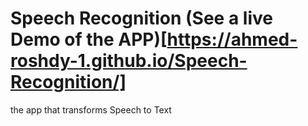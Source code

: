 # Speech Recognition (See a live Demo of the APP)[https://ahmed-roshdy-1.github.io/Speech-Recognition/]
 the app that  transforms Speech to Text
